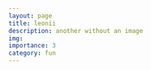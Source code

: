 ```yaml
---
layout: page
title: leonii
description: another without an image
img:
importance: 3
category: fun
---
```

